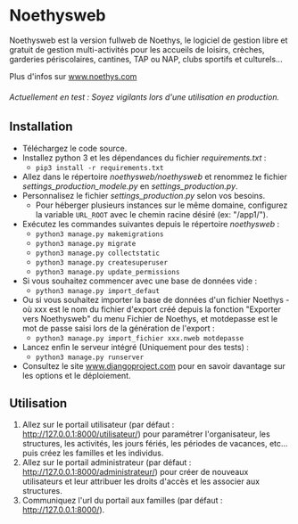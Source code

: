 Noethysweb
==================
Noethysweb est la version fullweb de Noethys, le logiciel de gestion libre et gratuit de gestion multi-activités pour 
les accueils de loisirs, crèches, garderies périscolaires, cantines, TAP ou NAP, clubs sportifs et culturels...

Plus d'infos sur www.noethys.com

###### Actuellement en test : Soyez vigilants lors d'une utilisation en production.

Installation
------------------------

- Téléchargez le code source.
- Installez python 3 et les dépendances du fichier *requirements.txt* :
    - `pip3 install -r requirements.txt`
- Allez dans le répertoire *noethysweb/noethysweb* et renommez le fichier *settings_production_modele.py* en *settings_production.py*.
- Personnalisez le fichier *settings_production.py* selon vos besoins.
  - Pour héberger plusieurs instances sur le même domaine, configurez la variable `URL_ROOT` avec le chemin racine désiré (ex: "/app1/").
- Exécutez les commandes suivantes depuis le répertoire *noethysweb* :
    - `python3 manage.py makemigrations`
    - `python3 manage.py migrate`
    - `python3 manage.py collectstatic`
    - `python3 manage.py createsuperuser`
    - `python3 manage.py update_permissions`
- Si vous souhaitez commencer avec une base de données vide :
    - `python3 manage.py import_defaut`
- Ou si vous souhaitez importer la base de données d'un fichier Noethys - où xxx est le nom du fichier d'export créé depuis la fonction "Exporter vers Noethysweb" du menu Fichier de Noethys, et motdepasse est le mot de passe saisi lors de la génération de l'export :
    - `python3 manage.py import_fichier xxx.nweb motdepasse`
- Lancez enfin le serveur intégré (Uniquement pour des tests) :
    - `python3 manage.py runserver`
- Consultez le site www.djangoproject.com pour en savoir davantage sur les options et le déploiement.

Utilisation
------------------------

1. Allez sur le portail utilisateur (par défaut : http://127.0.0.1:8000/utilisateur/) pour paramétrer l'organisateur, les structures, les activités, les jours fériés, les périodes de vacances, etc... puis créez les familles et les individus.
2. Allez sur le portail administrateur (par défaut : http://127.0.0.1:8000/administrateur/) pour créer de nouveaux utilisateurs et leur attribuer les droits d'accès et les associer aux structures.
3. Communiquez l'url du portail aux familles (par défaut : http://127.0.0.1:8000/).
